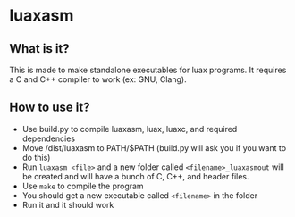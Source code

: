 # luaxasm
## What is it?
This is made to make standalone executables for luax programs. It requires a C and C++ compiler to work (ex: GNU, Clang).
## How to use it?
- Use build.py to compile luaxasm, luax, luaxc, and required dependencies
- Move /dist/luaxasm to PATH/$PATH (build.py will ask you if you want to do this)
- Run `luaxasm <file>` and a new folder called `<filename>_luaxasmout` will be created and will have a bunch of C, C++, and header files.
- Use `make` to compile the program
- You should get a new executable called `<filename>` in the folder
- Run it and it should work